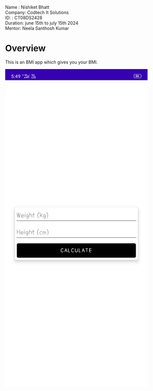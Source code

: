 Name : Nishiket Bhatt </br>
Company: Codtech It Solutions </br>
ID: : CT08DS2428 </br>
Duration: june 15th to july 15th 2024 </br>
Mentor: Neela Santhosh Kumar </br>
<h1>Overview</h1>
This is an BMI app which gives you your BMI.

![image](image.jpg)
